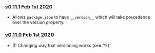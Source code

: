 

### [v0.11.1](https://github.com/britesnow/vdev/compare/v0.11.0...v0.11.1) Feb 1st 2020

- Allows `package.json` to have `__version__` which will take precedence over the version property. 

### [v0.11.0](https://github.com/britesnow/vdev/compare/v0.10.33...v0.11.0) Feb 1st 2020

- (!) Changing way that versioning works (see #2)

